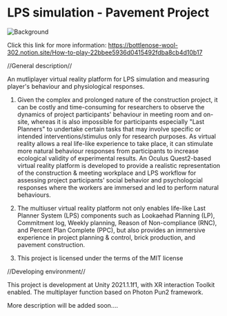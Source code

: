 # LPS simulation - Pavement Project

![Background](https://user-images.githubusercontent.com/45159980/194420269-802e0312-94aa-464e-879a-ed3c574934f8.PNG)


Click this link for more information: https://bottlenose-wool-302.notion.site/How-to-play-22bbee5936d0415492fdba8cb4d10b17

//General description//

An mutliplayer virtual reality platform for LPS simulation and measuring player's behaviour and physiological responses.

1. Given the complex and prolonged nature of the construction project, it can be costly and time-consuming for researchers to observe the dynamics of project participants' behaviour in meeting room and on-site, whereas it is also impossible for participants especially "Last Planners" to undertake certain tasks that may involve specific or intended interventions/stimulus only for research purposes. As virtual reality allows a real life-like experience to take place, it can stimulate more natural behaviour responses from participants to increase ecological validity of experimental results. An Oculus Quest2-based virtual reality platform is developed to provide a realistic representation of the construction & meeting workplace and LPS workflow for assessing project participants’ social behavior and psychologcial responses where the workers are immersed and led to perform natural behaviours.

2. The multiuser virtual reality platform not only enables life-like Last Planner System (LPS) components such as Lookaehad Planning (LP), Commitment log, Weekly planning, Reason of Non-compliance (RNC), and Percent Plan Complete (PPC), but also provides an immersive experience in project planning & control, brick production, and pavement construction.

3. This project is licensed under the terms of the MIT license

//Developing environment//

This project is development at Unity 2021.1.1f1, with XR interaction Toolkit enabled. The multiplayer function based on Photon Pun2 framework. 

More description will be added soon....


